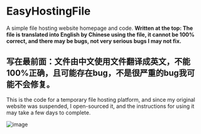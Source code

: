 # EasyHostingFile
A simple file hosting website homepage and code.
**Written at the top: The file is translated into English by Chinese using the file, it cannot be 100% correct, and there may be bugs, not very serious bugs I may not fix.**

**写在最前面：文件由中文使用文件翻译成英文，不能100%正确，且可能存在bug，不是很严重的bug我可能不会修复。**
---------------------------------------------------------------------------------------------------------------
This is the code for a temporary file hosting platform, and since my original website was suspended, I open-sourced it, and the instructions for using it may take a few days to complete.


![image](https://github.com/user-attachments/assets/23b8e4d3-bf20-4219-9b51-13e8287e2648)
